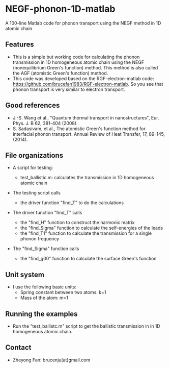 # NEGF-phonon-1D-matlab
A 100-line Matlab code for phonon transport using the NEGF method in 1D atomic chain

## Features

* This is a simple but working code for calculating the phonon transmission in 1D homogeneous atomic chain using the NEGF (nonequilibrium Green's function) method. This method is also called the AGF (atomistic Green's function) method.
* This code was developed based on the RGF-electron-matlab code: https://github.com/brucefan1983/RGF-electron-matlab. So you see that phonon transport is very similar to electron transport.

## Good references
* J.-S. Wang et al., "Quantum thermal transport in nanostructures", Eur. Phys. J. B 62, 381-404 (2008).
* S. Sadasivam, et al., The atomistic Green's function method for interfacial phonon transport. Annual Review of Heat Transfer, 17, 89-145, (2014).
  
## File organizations

* A script for testing:
  * test_ballistic.m: calculates the transmission in 1D homogeneous atomic chain

* The testing script calls
  * the driver function "find_T" to do the calculations

* The driver function "find_T" calls
  * the "find_H" function to construct the harmonic matrix
  * the "find_Sigma" function to calculate the self-energies of the leads
  * the "find_T1" function to calculate the transmission for a single phonon frequency
  
* The "find_Sigma" function calls 
  * the "find_g00" function to calculate the surface Green's function
  
## Unit system

* I use the following basic units:
  * Spring constant between two atoms: k=1
  * Mass of the atom: m=1

## Running the examples

* Run the "test_ballistc.m" script to get the ballistic transmission in in 1D homogeneous atomic chain.

## Contact

* Zheyong Fan: brucenju(at)gmail.com
